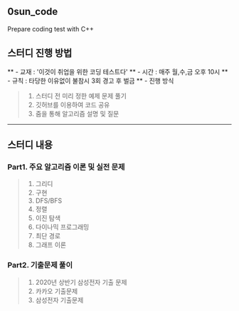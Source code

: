 ## 0sun_code
 Prepare coding test with C++






## 스터디 진행 방법
** - 교재 : '이것이 취업을 위한 코딩 테스트다'
** - 시간 : 매주 월,수,금 오후 10시
** - 규칙 : 타당한 이유없이 불참시 3회 경고 후 벌금
** - 진행 방식
> 1. 스터디 전 미리 정한 예제 문제 풀기
> 2. 깃허브를 이용하여 코드 공유
> 3. 줌을 통해 알고리즘 설명 및 질문


-----


## 스터디 내용
### Part1. 주요 알고리즘 이론 및 실전 문제
> 01. 그리디
> 02. 구현
> 03. DFS/BFS
> 04. 정렬
> 05. 이진 탐색
> 06. 다이나믹 프로그래밍
> 07. 최단 경로
> 08. 그래프 이론
### Part2. 기출문제 풀이
> 01. 2020년 상반기 삼성전자 기출 문제
> 02. 카카오 기출문제
> 03. 삼성전자 기출문제
